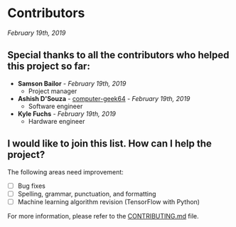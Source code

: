 # Contributors
*February 19th, 2019*

## Special thanks to all the contributors who helped this project so far:
* **Samson Bailor** - *February 19th, 2019*
  * Project manager
* **Ashish D'Souza** - [computer-geek64](https://github.com/computer-geek64/) - *February 19th, 2019*
  * Software engineer
* **Kyle Fuchs** - *February 19th, 2019*
  * Hardware engineer

## I would like to join this list. How can I help the project?
The following areas need improvement:
- [ ] Bug fixes
- [ ] Spelling, grammar, punctuation, and formatting
- [ ] Machine learning algorithm revision (TensorFlow with Python)

For more information, please refer to the [CONTRIBUTING.md](CONTRIBUTING.md) file.
